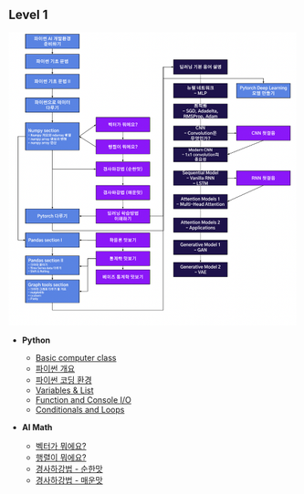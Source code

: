 ## Level 1

![overview](README.assets/overview.png)

- **Python**
  - [Basic computer class](./Python_1-1_Basic_computer_class)
  - [파이썬 개요](./Python_1-2_Python_Overview)
  - [파이썬 코딩 환경](./Python_1-3_Coding_environment)
  - [Variables & List](./Python_2-1_Variables)
  - [Function and Console I/O](./Python_2-2_Function_and_Console_InOut)
  - [Conditionals and Loops](./Python_2-3_Conditionals_and_Loops)



- **AI Math**
  - [벡터가 뭐에요?](./AI_Math_1_What_is_vector)
  - [행렬이 뭐에요?](./AI_Math_1_What_is_matrix)
  - [경사하강법 - 순한맛](AI_Math_3_Gradient_descent_1)
  - [경사하강법 - 매운맛](AI_Math_3_Gradient_descent_2)

